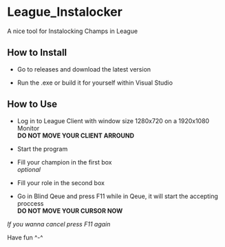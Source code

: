 # League_Instalocker  
  
A nice tool for Instalocking Champs in League  
  
## How to Install

* Go to releases and download the latest version
  
* Run the .exe or build it for yourself within Visual Studio

## How to Use  
  
* Log in to League Client with window size 1280x720 on a 1920x1080 Monitor  
**DO NOT MOVE YOUR CLIENT ARROUND**  
  
* Start the program  
* Fill your champion in the first box  
*optional*  
* Fill your role in the second box  

* Go in Blind Qeue and press F11 while in Qeue, it will start the accepting proccess  
**DO NOT MOVE YOUR CURSOR NOW**  
  
*If you wanna cancel press F11 again*  
  
Have fun ^-^  
